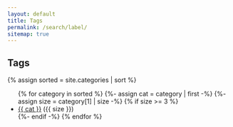 ```yaml
---
layout: default
title: Tags
permalink: /search/label/
sitemap: true
---
```


<h2>Tags</h2>

{% assign sorted = site.categories | sort %}

<ul class="tag-list none">
{% for category in sorted %}
{%- assign cat = category | first -%}
{%- assign size = category[1] | size -%}
{% if size >= 3 %}
<li><a href="/search/label/{{ cat | slugify: 'latin' }}">{{ cat }}</a> ({{ size }})</li>
{%- endif -%}
{% endfor %}
</ul>